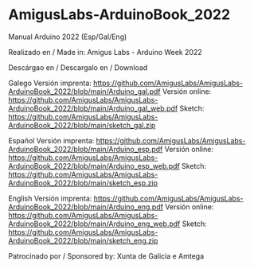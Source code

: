 # AmigusLabs-ArduinoBook_2022
Manual Arduino 2022 (Esp/Gal/Eng)

Realizado en / Made in:
Amigus Labs - Arduino Week 2022

Descárgao en / Descargalo en / Download

Galego
Versión imprenta: https://github.com/AmigusLabs/AmigusLabs-ArduinoBook_2022/blob/main/Arduino_gal.pdf
Versión online: https://github.com/AmigusLabs/AmigusLabs-ArduinoBook_2022/blob/main/Arduino_gal_web.pdf
Sketch: https://github.com/AmigusLabs/AmigusLabs-ArduinoBook_2022/blob/main/sketch_gal.zip

Español
Versión imprenta: https://github.com/AmigusLabs/AmigusLabs-ArduinoBook_2022/blob/main/Arduino_esp.pdf
Versión online: https://github.com/AmigusLabs/AmigusLabs-ArduinoBook_2022/blob/main/Arduino_esp_web.pdf
Sketch: https://github.com/AmigusLabs/AmigusLabs-ArduinoBook_2022/blob/main/sketch_esp.zip

English
Versión imprenta: https://github.com/AmigusLabs/AmigusLabs-ArduinoBook_2022/blob/main/Arduino_eng.pdf
Versión online: https://github.com/AmigusLabs/AmigusLabs-ArduinoBook_2022/blob/main/Arduino_eng_web.pdf
Sketch: https://github.com/AmigusLabs/AmigusLabs-ArduinoBook_2022/blob/main/sketch_eng.zip

Patrocinado por / Sponsored by:
Xunta de Galicia e Amtega
